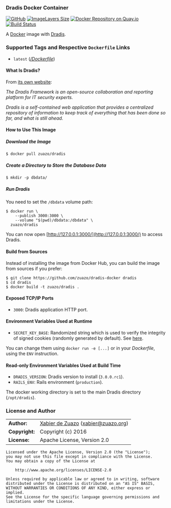 ### Dradis Docker Container

[![GitHub](http://img.shields.io/badge/github-zuazo/dradis--docker-blue.svg?style=flat)](https://github.com/zuazo/dradis-docker) [![ImageLayers Size](https://img.shields.io/imagelayers/image-size/zuazo/dradis/latest.svg)](https://imagelayers.io/?images=zuazo/dradis:latest) [![Docker Repository on Quay.io](https://quay.io/repository/zuazo/dradis/status "Docker Repository on Quay.io")](https://quay.io/repository/zuazo/dradis) [![Build Status](http://img.shields.io/travis/zuazo/dradis-docker.svg?style=flat)](https://travis-ci.org/zuazo/dradis-docker)

A [Docker](https://www.docker.com/) image with [Dradis](http://dradisframework.org/).

### Supported Tags and Respective `Dockerfile` Links

* `latest` ([*/Dockerfile*](https://github.com/zuazo/dradis-docker/tree/master/Dockerfile))

#### What Is Dradis?

From [its own website](http://dradisframework.org/):

*The Dradis Framework is an open-source collaboration and reporting platform for IT security experts.*

*Dradis is a self-contained web application that provides a centralized repository of information to keep track of everything that has been done so far, and what is still ahead.*

#### How to Use This Image

##### Download the Image

    $ docker pull zuazo/dradis

##### Create a Directory to Store the Database Data

    $ mkdir -p dbdata/

##### Run Dradis

You need to set the `/dbdata` volume path:

    $ docker run \
        --publish 3000:3000 \
        --volume "$(pwd)/dbdata:/dbdata" \
      zuazo/dradis

You can now open [http://127.0.0.1:3000/](http://127.0.0.1:3000/) to access Dradis.

#### Build from Sources

Instead of installing the image from Docker Hub, you can build the image from sources if you prefer:

    $ git clone https://github.com/zuazo/dradis-docker dradis
    $ cd dradis
    $ docker build -t zuazo/dradis .

#### Exposed TCP/IP Ports

* `3000`: Dradis application HTTP port.

#### Environment Variables Used at Runtime

* `SECRET_KEY_BASE`: Randomized string which is used to verify the integrity of signed cookies (randomly generated by default). See [here](http://edgeguides.rubyonrails.org/upgrading_ruby_on_rails.html#config-secrets-yml).

You can change them using `docker run -e [...]` or in your *Dockerfile*, using the `ENV` instruction.

#### Read-only Environment Variables Used at Build Time

* `DRADIS_VERSION`: Dradis version to install (`3.0.0.rc1`).
* `RAILS_ENV`: Rails environment (`production`).

The docker working directory is set to the main Dradis directory (`/opt/dradis`).

### License and Author

|                      |                                          |
|:---------------------|:-----------------------------------------|
| **Author:**          | [Xabier de Zuazo](https://github.com/zuazo) (xabier@zuazo.org)
| **Copyright:**       | Copyright (c) 2016
| **License:**         | Apache License, Version 2.0

```
Licensed under the Apache License, Version 2.0 (the "License");
you may not use this file except in compliance with the License.
You may obtain a copy of the License at

    http://www.apache.org/licenses/LICENSE-2.0

Unless required by applicable law or agreed to in writing, software
distributed under the License is distributed on an "AS IS" BASIS,
WITHOUT WARRANTIES OR CONDITIONS OF ANY KIND, either express or implied.
See the License for the specific language governing permissions and
limitations under the License.
```
